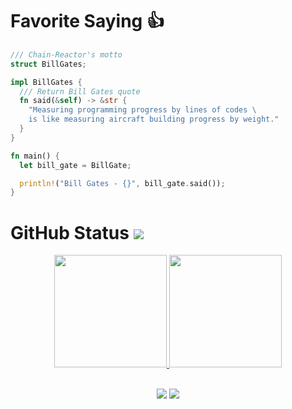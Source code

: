 # Favorite Saying 👍

```rust
/// Chain-Reactor's motto
struct BillGates;

impl BillGates {
  /// Return Bill Gates quote
  fn said(&self) -> &str {
    "Measuring programming progress by lines of codes \
    is like measuring aircraft building progress by weight."
  }
}

fn main() {
  let bill_gate = BillGate;

  println!("Bill Gates - {}", bill_gate.said());
}
```

# GitHub Status ![](https://komarev.com/ghpvc/?username=xfactor-toml&color=blueviolet)

<div id='profile-them' align='center'>
  <a class='github-status' href='https://github.com/Chain-Reactor'>
    <img height="180px" src='https://github-readme-stats.vercel.app/api?username=Chain-Reactor&show_icons=true&theme=radical' />
  </a>
  <a class='Most-used-languages' href='https://github.com/Chain-Reactor'>
    <img height="180px" id='github-status' src='https://github-readme-stats.vercel.app/api/top-langs/?username=Chain-Reactor&layout=compact' />
  </a>
</div>

<div align="center">

<br/>

![](https://img.shields.io/badge/rust-%23000000.svg?style=for-the-badge&logo=rust&logoColor=white)          ![](https://img.shields.io/badge/solidity-%23000000.svg?style=for-the-badge&logo=solidity&logoColor=white)
</div>

